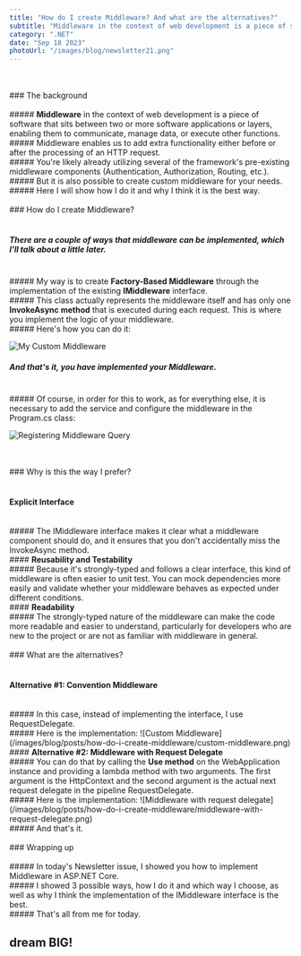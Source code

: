 ```yaml
---
title: "How do I create Middleware? And what are the alternatives?"
subtitle: "Middleware in the context of web development is a piece of software that sits between two or more software applications or layers..."
category: ".NET"
date: "Sep 18 2023"
photoUrl: "/images/blog/newsletter21.png"
---
```


<br>
<br>
### The background
<br>
<br>
##### <b>Middleware</b> in the context of web development is a piece of software that sits between two or more software applications or layers, enabling them to communicate, manage data, or execute other functions.

<br>
##### Middleware enables us to add extra functionality either before or after the processing of an HTTP request.
<br>
##### You're likely already utilizing several of the framework's pre-existing middleware components (Authentication, Authorization, Routing, etc.).
<br>
##### But it is also possible to create custom middleware for your needs.
<br>
##### Here I will show how I do it and why I think it is the best way.


<br>
<br>
### How do I create Middleware?
<br>
<br>

##### There are a couple of ways that middleware can be implemented, which I'll talk about a little later.
<br>
##### My way is to create <b>Factory-Based Middleware</b> through the implementation of the existing <b>IMiddleware</b> interface.
<br>
##### This class actually represents the middleware itself and has only one <b>InvokeAsync method</b> that is executed during each request. This is where you implement the logic of your middleware.
<br>
##### Here's how you can do it:

![My Custom Middleware](/images/blog/posts/how-do-i-create-middleware/my-custom-middleware.png)
<br>
##### And that's it, you have implemented your Middleware.
<br>
##### Of course, in order for this to work, as for everything else, it is necessary to add the service and configure the middleware in the Program.cs class:

![Registering Middleware Query](/images/blog/posts/how-do-i-create-middleware/registering-middleware.png)

<br>
<br>
### Why is this the way I prefer?
<br>
<br>

####  <b>Explicit Interface</b> 
<br>
##### The IMiddleware interface makes it clear what a middleware component should do, and it ensures that you don't accidentally miss the InvokeAsync method.
<br>
####  <b>Reusability and Testability</b> 
<br>
##### Because it's strongly-typed and follows a clear interface, this kind of middleware is often easier to unit test. You can mock dependencies more easily and validate whether your middleware behaves as expected under different conditions.
<br>
####  <b>Readability</b> 
<br>
##### The strongly-typed nature of the middleware can make the code more readable and easier to understand, particularly for developers who are new to the project or are not as familiar with middleware in general.


<br>
<br>
### What are the alternatives?
<br>
<br>

####  <b>Alternative #1: Convention Middleware</b> 
<br>
##### In this case, instead of implementing the interface, I use RequestDelegate.
<br>
##### Here is the implementation:
![Custom Middleware](/images/blog/posts/how-do-i-create-middleware/custom-middleware.png)
<br>
####  <b>Alternative #2: Middleware with Request Delegate</b> 
<br>
##### You can do that by calling the <b>Use method</b> on the WebApplication instance and providing a lambda method with two arguments. The first argument is the HttpContext and the second argument is the actual next request delegate in the pipeline RequestDelegate.
<br>
##### Here is the implementation:
![Middleware with request delegate](/images/blog/posts/how-do-i-create-middleware/middleware-with-request-delegate.png)
<br>
##### And that's it.

<br>
<br>
### Wrapping up
<br>
<br>
##### In today's Newsletter issue, I showed you how to implement Middleware in ASP.NET Core.
<br>
##### I showed 3 possible ways, how I do it and which way I choose, as well as why I think the implementation of the IMiddleware interface is the best. 
<br>
##### That's all from me for today.
<br>

## <b > dream BIG! </b>